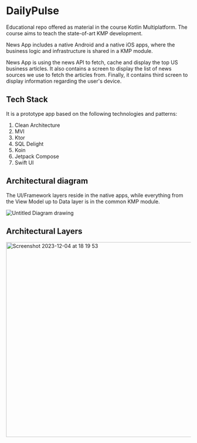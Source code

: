 # DailyPulse
Educational repo offered as material in the course Kotlin Multiplatform.
The course aims to teach the state-of-art KMP development. 

News App includes a native Android and a native iOS apps, where the business logic and infrastructure is shared in a KMP module.

News App is using the news API to fetch, cache and display the top US business articles. It also contains a screen to display the list of news sources we use to fetch the articles from.
Finally, it contains third screen to display information regarding the user's device.

## Tech Stack
It is a prototype app based on the following technologies and patterns:

1. Clean Architecture
2. MVI
3. Ktor
4. SQL Delight
5. Koin
6. Jetpack Compose
7. Swift UI

## Architectural diagram

The UI/Framework layers reside in the native apps, while everything from the View Model up to Data layer is in the common KMP module.

![Untitled Diagram drawing](https://github.com/smsameer88/Daily-News-App/tree/main/androidApp/src/main/java/com/sameer/dailypulse/screens/mvvm-architecture.png)

## Architectural Layers

<img width="531" alt="Screenshot 2023-12-04 at 18 19 53" src="https://github.com/smsameer88/Daily-News-App/tree/main/androidApp/src/main/java/com/sameer/dailypulse/screens/architecture.png">
